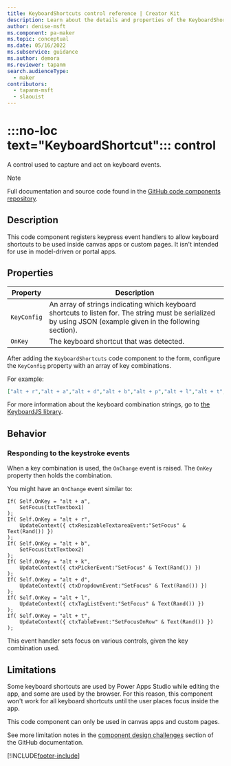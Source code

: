 ```yaml
---
title: KeyboardShortcuts control reference | Creator Kit
description: Learn about the details and properties of the KeyboardShortcuts control in the Creator Kit.
author: denise-msft
ms.component: pa-maker
ms.topic: conceptual
ms.date: 05/16/2022
ms.subservice: guidance
ms.author: demora
ms.reviewer: tapanm
search.audienceType: 
  - maker
contributors:
  - tapanm-msft
  - slaouist
---
```


# :::no-loc text="KeyboardShortcut"::: control

A control used to capture and act on keyboard events.

> [!NOTE]
> Full documentation and source code found in the [GitHub code components repository](https://github.com/microsoft/powercat-code-components/tree/main/KeyboardShortcuts).

## Description

This code component registers keypress event handlers to allow keyboard shortcuts to be used inside canvas apps or custom pages. It isn't intended for use in model-driven or portal apps.

## Properties

| Property | Description |
| -------- | ----------- |
| `KeyConfig` | An array of strings indicating which keyboard shortcuts to listen for. The string must be serialized by using JSON (example given in the following section). |
| `OnKey` | The keyboard shortcut that was detected. |

After adding the `KeyboardShortcuts` code component to the form, configure the `KeyConfig` property with an array of key combinations.

For example:

```json
["alt + r","alt + a","alt + d","alt + b","alt + p","alt + l","alt + t","alt + k"]
```

For more information about the keyboard combination strings, go to [the KeyboardJS library](http://itsgreggreg.github.io/KeyboardJS/).

## Behavior

### Responding to the keystroke events

When a key combination is used, the `OnChange` event is raised. The `OnKey` property then holds the combination.

You might have an `OnChange` event similar to:

```powerapps-dot
If( Self.OnKey = "alt + a",
    SetFocus(txtTextbox1)
);
If( Self.OnKey = "alt + r",
    UpdateContext({ ctxResizableTextareaEvent:"SetFocus" & Text(Rand()) })
);
If( Self.OnKey = "alt + b",
    SetFocus(txtTextbox2)
);
If( Self.OnKey = "alt + k",
    UpdateContext({ ctxPickerEvent:"SetFocus" & Text(Rand()) })
);
If( Self.OnKey = "alt + d",
    UpdateContext({ ctxDropdownEvent:"SetFocus" & Text(Rand()) })
);
If( Self.OnKey = "alt + l",
    UpdateContext({ ctxTagListEvent:"SetFocus" & Text(Rand()) })
);
If( Self.OnKey = "alt + t", 
    UpdateContext({ ctxTableEvent:"SetFocusOnRow" & Text(Rand()) })
);
```

This event handler sets focus on various controls, given the key combination used.

## Limitations

Some keyboard shortcuts are used by Power Apps Studio while editing the app, and some are used by the browser. For this reason, this component won't work for all keyboard shortcuts until the user places focus inside the app.

This code component can only be used in canvas apps and custom pages.

See more limitation notes in the [component design challenges](https://github.com/microsoft/powercat-code-components/tree/main/KeyboardShortcuts#design-challenges) section of the GitHub documentation.

[!INCLUDE[footer-include](../../includes/footer-banner.md)]
